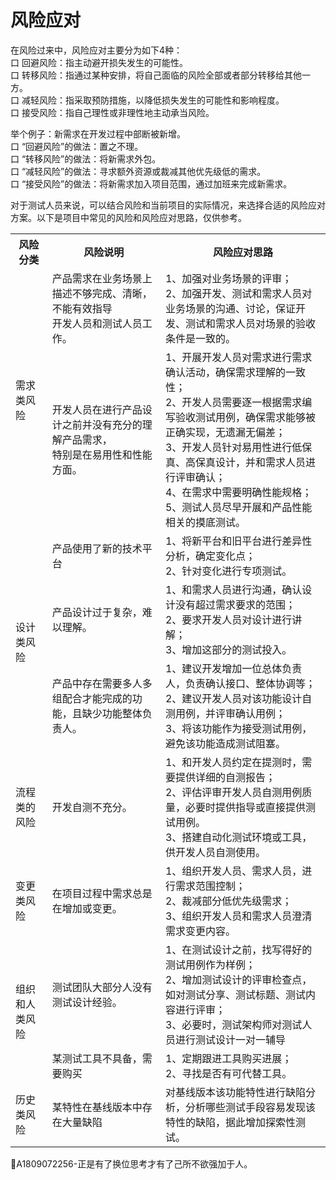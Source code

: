 # 风险应对

在风险过来中，风险应对主要分为如下4种：   
口  回避风险：指主动避开损失发生的可能性。   
口  转移风险：指通过某种安排，将自己面临的风险全部或者部分转移给其他一方。   
口  减轻风险：指采取预防措施，以降低损失发生的可能性和影响程度。   
口  接受风险：指自己理性或非理性地主动承当风险。

举个例子：新需求在开发过程中部断被新增。   
口  “回避风险”的做法：置之不理。   
口  “转移风险”的做法：将新需求外包。   
口  “减轻风险”的做法：寻求额外资源或裁减其他优先级低的需求。   
口  “接受风险”的做法：将新需求加入项目范围，通过加班来完成新需求。

对于测试人员来说，可以结合风险和当前项目的实际情况，来选择合适的风险应对方案。以下是项目中常见的风险和风险应对思路，仅供参考。
<table>
	<tr>
		<th>风险分类</th>
		<th>风险说明</th>
		<th>风险应对思路</th>
	</tr>
	<tr>
		<td rowspan="2">需求类风险</td>
		<td>产品需求在业务场景上描述不够完成、清晰，不能有效指导<br>开发人员和测试人员工作。</td>
		<td>1、加强对业务场景的评审；<br>2、加强开发、测试和需求人员对业务场景的沟通、讨论，保证开发、测试和需求人员对场景的验收条件是一致的。</td>		
	</tr>
 	<tr>
		<td>开发人员在进行产品设计之前并没有充分的理解产品需求，<br>特别是在易用性和性能方面。</td>
		<td>1、开展开发人员对需求进行需求确认活动，确保需求理解的一致性；<br>2、开发人员需要逐一根据需求编写验收测试用例，确保需求能够被正确实现，无遗漏无偏差；<br>3、开发人员针对易用性进行低保真、高保真设计，并和需求人员进行评审确认；<br>4、在需求中需要明确性能规格；<br>5、测试人员尽早开展和产品性能相关的摸底测试。</td>		
	</tr>
	<tr>
		<td rowspan="3">设计类风险</td>
		<td>产品使用了新的技术平台</td>
		<td>1、将新平台和旧平台进行差异性分析，确定变化点；<br>2、针对变化进行专项测试。</td>
	</tr>
 	<tr>
		<td>产品设计过于复杂，难以理解。</td>
		<td>1、和需求人员进行沟通，确认设计没有超过需求要求的范围；<br>2、要求开发人员对设计进行讲解；<br>3、增加这部分的测试投入。</td>		
	</tr>
 	<tr>
		<td>产品中存在需要多人多组配合才能完成的功能，且缺少功能整体负责人。</td>
		<td>1、建议开发增加一位总体负责人，负责确认接口、整体协调等；<br>2、建议开发人员对该功能设计自测用例，并评审确认用例；<br>3、将该功能作为接受测试用例，避免该功能造成测试阻塞。</td>		
	</tr>
	<tr>
		<td>流程类的风险</td>
		<td>开发自测不充分。</td>
		<td>1、和开发人员约定在提测时，需要提供详细的自测报告；<br>2、评估评审开发人员自测用例质量，必要时提供指导或直接提供测试用例。<br>3、搭建自动化测试环境或工具，供开发人员自测使用。</td>
	</tr>
	<tr>
		<td>变更类风险</td>
		<td>在项目过程中需求总是在增加或变更。</td>
		<td>1、组织开发人员、需求人员，进行需求范围控制；<br>2、裁减部分低优先级需求；<br>3、组织开发人员和需求人员澄清需求变更内容。</td>	
	</tr>
	<tr>
		<td rowspan="2">组织和人类风险</td>
		<td>测试团队大部分人没有测试设计经验。</td>
		<td>1、在测试设计之前，找写得好的测试用例作为样例；<br>2、增加测试设计的评审检查点，如对测试分享、测试标题、测试内容进行评审；<br>3、必要时，测试架构师对测试人员进行测试设计一对一辅导</td>	
	</tr>
 	<tr>
		<td>某测试工具不具备，需要购买</td>
		<td>1、定期跟进工具购买进展；<br>2、寻找是否有可代替工具。</td>		
	</tr>
	<tr>
		<td>历史类风险</td>
		<td>某特性在基线版本中存在大量缺陷</td>
		<td>对基线版本该功能特性进行缺陷分析，分析哪些测试手段容易发现该特性的缺陷，据此增加探索性测试。</td>	
	</tr>
</table>


:bell:A1809072256-正是有了换位思考才有了己所不欲强加于人。

